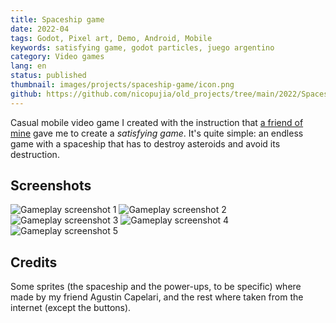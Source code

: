 ```yaml
---
title: Spaceship game
date: 2022-04
tags: Godot, Pixel art, Demo, Android, Mobile
keywords: satisfying game, godot particles, juego argentino
category: Video games
lang: en
status: published
thumbnail: images/projects/spaceship-game/icon.png
github: https://github.com/nicopujia/old_projects/tree/main/2022/Spaceship%20Game
---
```


Casual mobile video game I created with the instruction that [a friend of mine](https://youtube.com/@C_25Music) gave me to create a *satisfying game*. It's quite simple: an endless game with a spaceship that has to destroy asteroids and avoid its destruction.

## Screenshots

![Gameplay screenshot 1]({static}/images/projects/spaceship-game/1.png)
![Gameplay screenshot 2]({static}/images/projects/spaceship-game/2.png)
![Gameplay screenshot 3]({static}/images/projects/spaceship-game/3.png)
![Gameplay screenshot 4]({static}/images/projects/spaceship-game/4.png)
![Gameplay screenshot 5]({static}/images/projects/spaceship-game/5.png)

## Credits

Some sprites (the spaceship and the power-ups, to be specific) where made by my friend Agustin Capelari, and the rest where taken from the internet (except the buttons).
